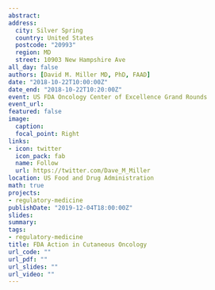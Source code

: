 ```yaml
---
abstract:
address:
  city: Silver Spring
  country: United States
  postcode: "20993"
  region: MD
  street: 10903 New Hampshire Ave
all_day: false
authors: [David M. Miller MD, PhD, FAAD]
date: "2018-10-22T10:00:00Z"
date_end: "2018-10-22T10:20:00Z"
event: US FDA Oncology Center of Excellence Grand Rounds
event_url: 
featured: false
image:
  caption: 
  focal_point: Right
links:
- icon: twitter
  icon_pack: fab
  name: Follow
  url: https://twitter.com/Dave_M_Miller
location: US Food and Drug Administration
math: true
projects:
- regulatory-medicine
publishDate: "2019-12-04T18:00:00Z"
slides:  
summary: 
tags:
- regulatory-medicine
title: FDA Action in Cutaneous Oncology
url_code: ""
url_pdf: ""
url_slides: ""
url_video: ""
---
```

